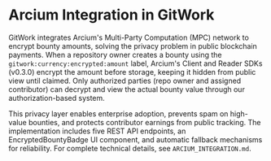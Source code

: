 # Arcium Integration in GitWork

GitWork integrates Arcium's Multi-Party Computation (MPC) network to encrypt bounty amounts, solving the privacy problem in public blockchain payments. When a repository owner creates a bounty using the `gitwork:currency:encrypted:amount` label, Arcium's Client and Reader SDKs (v0.3.0) encrypt the amount before storage, keeping it hidden from public view until claimed. Only authorized parties (repo owner and assigned contributor) can decrypt and view the actual bounty value through our authorization-based system.

This privacy layer enables enterprise adoption, prevents spam on high-value bounties, and protects contributor earnings from public tracking. The implementation includes five REST API endpoints, an EncryptedBountyBadge UI component, and automatic fallback mechanisms for reliability. For complete technical details, see `ARCIUM_INTEGRATION.md`.

